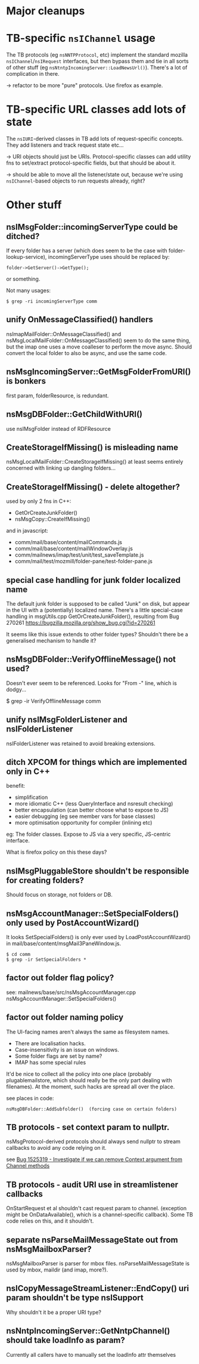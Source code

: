 # Major cleanups

# TB-specific `nsIChannel` usage

The TB protocols (eg `nsNNTPProtocol`, etc) implement the standard mozilla
`nsIChannel`/`nsIRequest` interfaces, but then bypass them and tie in
all sorts of other stuff (eg `nsNtntpIncomingServer::LoadNewsUrl()`).
There's a lot of complication in there.

-> refactor to be more "pure" protocols. Use firefox as example.


# TB-specific URL classes add lots of state

The `nsIURI`-derived classes in TB add lots of request-specific
concepts. They add listeners and track request state etc...

-> URI objects should just be URIs. Protocol-specific classes can add
utility fns to set/extract protocol-specific fields, but that should be
about it.

-> should be able to move all the listener/state out, because we're
using `nsIChannel`-based objects to run requests already, right?

# Other stuff

## nsIMsgFolder::incomingServerType could be ditched?

If every folder has a server (which does seem to be the case with
folder-lookup-service), incomingServerType uses should be replaced by:

    folder->GetServer()->GetType();

or something.

Not many usages:

    $ grep -ri incomingServerType comm


## unify OnMessageClassified() handlers

nsImapMailFolder::OnMessageClassified() and
nsMsgLocalMailFolder::OnMessageClassified() seem to do the same thing, but
the imap one uses a move coalleser to perform the move async.
Should convert the local folder to also be async, and use the same code.

## nsMsgIncomingServer::GetMsgFolderFromURI() is bonkers

first param, folderResource, is redundant.


## nsMsgDBFolder::GetChildWithURI()

use nsIMsgFolder instead of RDFResource


## CreateStorageIfMissing() is misleading name

nsMsgLocalMailFolder::CreateStorageIfMissing() at least seems
entirely concerned with linking up dangling folders...

## CreateStorageIfMissing() - delete altogether?

used by only 2 fns in C++:

- GetOrCreateJunkFolder()
- nsMsgCopy::CreateIfMissing()

and in javascript:

- comm/mail/base/content/mailCommands.js
- comm/mail/base/content/mailWindowOverlay.js
- comm/mailnews/imap/test/unit/test_saveTemplate.js
- comm/mail/test/mozmill/folder-pane/test-folder-pane.js


## special case handling for junk folder localized name

The default junk folder is supposed to be called "Junk" on disk, but
appear in the UI with a (potentially) localized name.
There's a little special-case handling in msgUtils.cpp 
GetOrCreateJunkFolder(), resulting from Bug 270261
    https://bugzilla.mozilla.org/show_bug.cgi?id=270261

It seems like this issue extends to other folder types?
Shouldn't there be a generalised mechanism to handle it?


## nsMsgDBFolder::VerifyOfflineMessage() not used?

Doesn't ever seem to be referenced.
Looks for "From -" line, which is dodgy...

  $ grep -ir VerifyOfflineMessage comm

## unify nsIMsgFolderListener and nsIFolderListener

nsIFolderListener was retained to avoid breaking extensions.

## ditch XPCOM for things which are implemented only in C++

benefit:
- simplification
- more idiomatic C++ (less QueryInterface and nsresult checking)
- better encapsulation (can better choose what to expose to JS)
- easier debugging (eg see member vars for base classes)
- more optimisation opportunity for compiler (inlining etc)

eg: The folder classes.
Expose to JS via a very specific, JS-centric interface.

What is firefox policy on this these days?

## nsIMsgPluggableStore shouldn't be responsible for creating folders?

Should focus on storage, not folders or DB.

## nsMsgAccountManager::SetSpecialFolders() only used by PostAccountWizard()

It looks SetSpecialFolders() is only ever used by LoadPostAccountWizard()
in mail/base/content/msgMail3PaneWindow.js.

    $ cd comm
    $ grep -ir SetSpecialFolders *

## factor out folder flag policy?

see:
mailnews/base/src/nsMsgAccountManager.cpp nsMsgAccountManager::SetSpecialFolders() 

## factor out folder naming policy

The UI-facing names aren't always the same as filesystem names.
- There are localisation hacks.
- Case-insensitivity is an issue on windows.
- Some folder flags are set by name?
- IMAP has some special rules

It'd be nice to collect all the policy into one place (probably
plugablemailstore, which should really be the only part dealing with
filenames).
At the moment, such hacks are spread all over the place.

see places in code:

    nsMsgDBFolder::AddSubfolder()  (forcing case on certain folders)

## TB protocols - set context param to nullptr.

nsMsgProtocol-derived protocols should always send nullptr to
stream callbacks to avoid any code relying on it.

see [Bug 1525319 - Investigate if we can remove Context argument from Channel methods](https://bugzilla.mozilla.org/show_bug.cgi?id=1525319)

## TB protocols - audit URI use in streamlistener callbacks

OnStartRequest et al shouldn't cast request param to channel.
(exception might be OnDataAvailable(), which is a channel-specific callback).
Some TB code relies on this, and it shouldn't.

## separate nsParseMailMessageState out from nsMsgMailboxParser?

nsMsgMailboxParser is parser for mbox files.
nsParseMailMessageState is used by mbox, maildir (and imap, more?).

## nsICopyMessageStreamListener::EndCopy() uri param shouldn't be type nsISupport

Why shouldn't it be a proper URI type?

## nsNntpIncomingServer::GetNntpChannel() should take loadInfo as param?

Currently all callers have to manually set the loadInfo attr themselves

